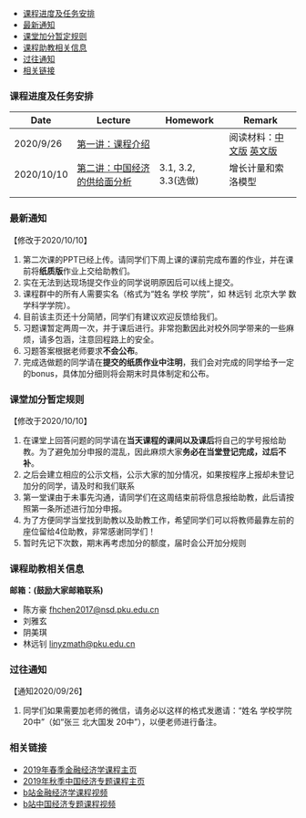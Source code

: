 - [课程进度及任务安排](#---------)
- [最新通知](#----)
- [课堂加分暂定规则](#--------)
- [课程助教相关信息](#--------)
- [过往通知](#----)
- [相关链接](#----)


### 课程进度及任务安排 

|  Date    |  Lecture    |   Homework   |  Remark    |
| ---- | ---- | ---- | ---- |
| 2020/9/26     |  [第一讲：课程介绍](https://github.com/nsdjzj2020/zjz.io/raw/gh-pages/%E4%B8%AD%E7%BB%8F%E4%B8%932020-01-%E8%AF%BE%E7%A8%8B%E4%BB%8B%E7%BB%8D.pptx)    |      | 阅读材料：[中文版](https://github.com/nsdjzj2020/zjz.io/raw/gh-pages/01-%E5%87%AF%E6%81%A9%E6%96%AF-%E7%BA%AA%E5%BF%B5%E8%89%BE%E5%B0%94%E5%BC%97%E9%9B%B7%E5%BE%B7%E2%80%A2%E9%A9%AC%E6%AD%87%E5%B0%94.docx)  [英文版](https://github.com/nsdjzj2020/zjz.io/raw/gh-pages/01-%20Alfred%20Marshall%2C%201842-1924.pdf)   |
|2020/10/10      |  [第二讲：中国经济的供给面分析](https://github.com/nsdjzj2020/zjz.io/raw/gh-pages/%E4%B8%AD%E7%BB%8F%E4%B8%932020-02-%E4%B8%AD%E5%9B%BD%E7%BB%8F%E6%B5%8E%E7%9A%84%E4%BE%9B%E7%BB%99%E9%9D%A2%E5%88%86%E6%9E%90.pdf)    |   3.1, 3.2, 3.3(选做)   | 增长计量和索洛模型   |
|      |      |      |      |
|      |      |      |      |


### 最新通知
【修改于2020/10/10】
1. 第二次课的PPT已经上传。请同学们下周上课的课前完成布置的作业，并在课前将**纸质版**作业上交给助教们。
2. 实在无法到达现场提交作业的同学说明原因后可以线上提交。
3. 课程群中的所有人需要实名（格式为“姓名 学校 学院”，如 林远钊 北京大学 数学科学学院）。
4. 目前该主页还十分简陋，同学们有建议欢迎反馈给我们。
5. 习题课暂定两周一次，并于课后进行。非常抱歉因此对校外同学带来的一些麻烦，请多包涵，注意回程路上的安全。
6. 习题答案根据老师要求**不会公布**。
7. 完成选做题的同学请在**提交的纸质作业中注明**，我们会对完成的同学给予一定的bonus，具体加分细则将会期末时具体制定和公布。

### 课堂加分暂定规则
【修改于2020/10/10】
1. 在课堂上回答问题的同学请在**当天课程的课间以及课后**将自己的学号报给助教。为了避免加分申报的混乱，因此麻烦大家**务必在当堂登记完成，过后不补**。
2. 之后会建立相应的公示文档，公示大家的加分情况，如果按程序上报却未登记加分的同学，请及时和我们联系
3. 第一堂课由于未事先沟通，请同学们在这周结束前将信息报给助教，此后请按照第一条所述进行加分申报。
4. 为了方便同学当堂找到助教以及助教工作，希望同学们可以将教师最靠左前的座位留给4位助教，非常感谢同学们！
5. 暂时先记下次数，期末再考虑加分的额度，届时会公开加分规则

### 课程助教相关信息

**邮箱：(鼓励大家邮箱联系)**
- 陈方豪 fhchen2017@nsd.pku.edu.cn
- 刘雅玄
- 阴美琪
- 林远钊 linyzmath@pku.edu.cn 

### 过往通知
【通知2020/09/26】

1. 同学们如果需要加老师的微信，请务必以这样的格式发邀请：“姓名 学校学院 20中”（如“张三 北大国发 20中”），以便老师进行备注。

### 相关链接

- [2019年春季金融经济学课程主页](https://finaecon2019s.github.io/FinaEcon2019S)
- [2019年秋季中国经济专题课程主页](https://nsdzjz.github.io/2019f/)
- [b站金融经济学课程视频](https://www.bilibili.com/video/BV1Bx411d714?from=search&seid=5795518368302067537)
- [b站中国经济专题课程视频](https://www.bilibili.com/video/BV1oE411Z7TU?from=search&seid=15227530429099673866)
